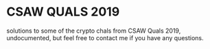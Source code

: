 # CSAW QUALS 2019

solutions to some of the crypto chals from CSAW Quals 2019, undocumented, but
feel free to contact me if you have any questions.
